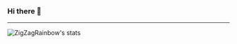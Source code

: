 ### Hi there 👋

<!--
**SurKM9/surkm9** is a ✨ _special_ ✨ repository because its `README.md` (this file) appears on your GitHub profile.

Here are some ideas to get you started:

- 🔭 I’m currently working on C++ and Qt framework
- 🌱 I’m currently learning machine learning and AI
- 👯 I’m looking to collaborate on C++/Qt projects
- 🤔 I’m looking for help with machine learning
- 💬 Ask me about C++ and Qt framework
-->

---

<img align="left" alt="ZigZagRainbow's stats" src="https://github-readme-stats.vercel.app/api?username=SurKM9&show_icons=true&hide_border=true&theme=radical" /> 

